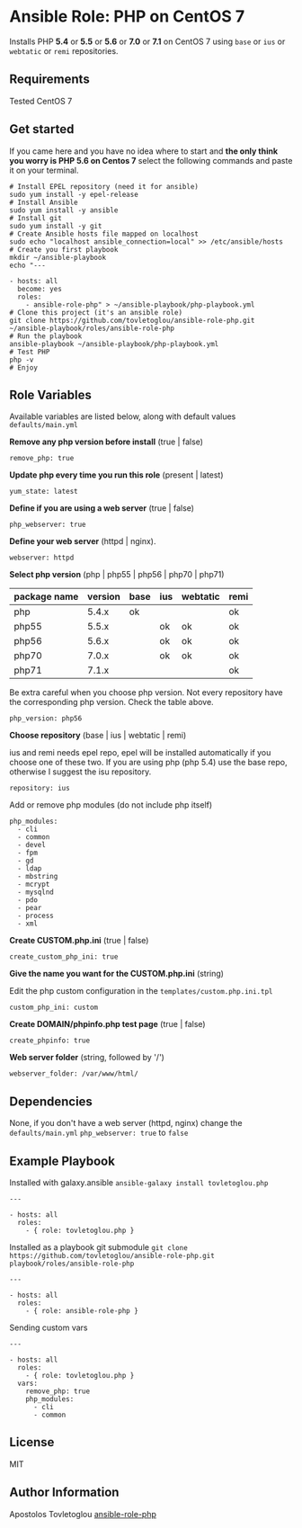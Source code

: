 # Ansible Role: PHP on CentOS 7

Installs PHP **5.4** or **5.5** or **5.6** or **7.0** or **7.1** on CentOS 7 using `base` or `ius` or `webtatic` or `remi` repositories.

## Requirements

Tested CentOS 7

## Get started

If you came here and you have no idea where to start and **the only think you worry is PHP 5.6 on Centos 7**  select the following commands and paste it on your terminal.

    # Install EPEL repository (need it for ansible)
    sudo yum install -y epel-release
    # Install Ansible
    sudo yum install -y ansible
    # Install git
    sudo yum install -y git
    # Create Ansible hosts file mapped on localhost
    sudo echo "localhost ansible_connection=local" >> /etc/ansible/hosts
    # Create you first playbook
    mkdir ~/ansible-playbook
    echo "---

    - hosts: all
      become: yes
      roles:
        - ansible-role-php" > ~/ansible-playbook/php-playbook.yml
    # Clone this project (it's an ansible role)
    git clone https://github.com/tovletoglou/ansible-role-php.git ~/ansible-playbook/roles/ansible-role-php
    # Run the playbook
    ansible-playbook ~/ansible-playbook/php-playbook.yml
    # Test PHP
    php -v
    # Enjoy

## Role Variables

Available variables are listed below, along with default values `defaults/main.yml`

**Remove any php version before install** (true | false)

    remove_php: true

**Update php every time you run this role** (present | latest)

    yum_state: latest

**Define if you are using a web server** (true | false)

    php_webserver: true

**Define your web server** (httpd | nginx).

    webserver: httpd

**Select php version** (php | php55 | php56 | php70 | php71)

| package name | version | base | ius | webtatic | remi |
| -            | -       | -    | -   | -        | -    |
|php           | 5.4.x   | ok   |     |          | ok   |
|php55         | 5.5.x   |      | ok  | ok       | ok   |
|php56         | 5.6.x   |      | ok  | ok       | ok   |
|php70         | 7.0.x   |      | ok  | ok       | ok   |
|php71         | 7.1.x   |      |     |          | ok   |

Be extra careful when you choose php version.
Not every repository have the corresponding php version. Check the table above.

    php_version: php56

**Choose repository** (base | ius | webtatic | remi)

ius and remi needs epel repo, epel will be installed automatically if you choose one of these two.
If you are using php (php 5.4) use the base repo, otherwise I suggest the isu repository.

    repository: ius

Add or remove php modules (do not include php itself)

    php_modules:
      - cli
      - common
      - devel
      - fpm
      - gd
      - ldap
      - mbstring
      - mcrypt
      - mysqlnd
      - pdo
      - pear
      - process
      - xml

**Create CUSTOM.php.ini** (true | false)

    create_custom_php_ini: true

**Give the name you want for the CUSTOM.php.ini** (string)

Edit the php custom configuration in the `templates/custom.php.ini.tpl`

    custom_php_ini: custom

**Create DOMAIN/phpinfo.php test page** (true | false)

    create_phpinfo: true

**Web server folder** (string, followed by '/')

    webserver_folder: /var/www/html/

## Dependencies

None, if you don't have a web server (httpd, nginx) change the `defaults/main.yml`  `php_webserver: true` to `false`

## Example Playbook

Installed with galaxy.ansible `ansible-galaxy install tovletoglou.php`

    ---

    - hosts: all
      roles:
        - { role: tovletoglou.php }

Installed as a playbook git submodule  `git clone https://github.com/tovletoglou/ansible-role-php.git playbook/roles/ansible-role-php`

    ---

    - hosts: all
      roles:
        - { role: ansible-role-php }

Sending custom vars

    ---

    - hosts: all
      roles:
        - { role: tovletoglou.php }
      vars:
        remove_php: true
        php_modules:
          - cli
          - common

## License

MIT

## Author Information

Apostolos Tovletoglou [ansible-role-php](https://github.com/tovletoglou/ansible-role-php)
